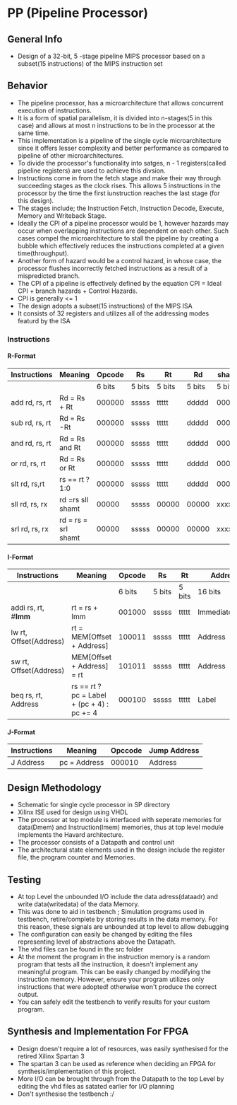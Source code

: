 # PP (Pipeline Processor)
## General Info 
* Design of a 32-bit, 5 -stage pipeline MIPS processor based on a subset(15 instructions) of the MIPS instruction set
## Behavior
* The pipeline processor, has a microarchitecture that allows concurrent execution of instructions.
* It is a form of spatial parallelism, it is divided into n-stages(5 in this case) and allows at most n 
instructions to be in the processor at the same time.
* This implementation is a pipeline of the single cycle microarchitecture since it offers lesser complexity and better 
performance as compared to pipeline of other microarchitectures.
* To divide the processor's functionality into satges, n - 1 registers(called pipeline registers) are used to achieve 
this divsion.  
* Instructions come in from the fetch stage and make their way through succeeding stages as the clock rises. This allows 5 
instructions in the processor by the time the first iunstruction reaches the last stage (for this design).   
* The stages include; the Instruction Fetch, Instruction Decode, Execute, Memory and Writeback Stage.
* Ideally the CPI of a pipeline processor would be 1, however hazards may occur when overlapping instructions are dependent 
on each other. Such cases compel the microarchitecture to stall the pipeline by creating a bubble which effectively reduces 
the instructions completed at a given time(throughput).
* Another form of hazard would be a control hazard, in whose case, the processor flushes incorrectly fetched instructions 
as a result of a mispredicted branch.
* The CPI of a pipeline is effectively defined by the equation CPI = Ideal CPI + branch hazards + Control Hazards. 
* CPI is generally <= 1
* The design adopts a subset(15 instructions) of the MIPS ISA
* It consists of 32 registers and utilizes all of the addressing modes featurd by the ISA

### Instructions 
#### R-Format
| Instructions | Meaning | Opcode | Rs | Rt | Rd | shamt | Funct|
|--------------|---------|--------|----|----|----|-------|------| 
| | | 6 bits| 5 bits | 5 bits | 5 bits | 5 bits | 6 bits|
| add rd, rs, rt| Rd = Rs + Rt | 000000| sssss| ttttt| ddddd| 00000| 100000| 
|sub rd, rs, rt| Rd = Rs -Rt|000000|sssss|ttttt|ddddd|00000| 100010|
|and rd, rs, rt|Rd = Rs and Rt |000000| sssss| ttttt | ddddd| 00000| 100100 |
|or rd, rs, rt|Rd = Rs or Rt |000000| sssss| ttttt | ddddd| 00000| 100101 |
|slt rd, rs,rt |rs == rt ? 1:0 |000000| sssss| ttttt | ddddd| 00000| 101010 |
|sll rd, rs, rx | rd =rs sll shamt | 00000 | sssss | 00000 | 00000 | xxxxxx | 000000 |
| srl rd, rs, rx | rd = rs = srl shamt | 00000 | sssss | 00000 | 00000 | xxxxxx | 000010 |  
#### I-Format
| Instructions | Meaning | Opcode | Rs | Rt | Address | 
|-|-|-|-|-|-|
|||6 bits| 5  bits | 5 bits | 16 bits |
|addi rs, rt, #**Imm**|rt = rs + Imm |001000| sssss | ttttt | Immediate(Imm)|
|lw rt, Offset(Address) | rt = MEM[Offset + Address] | 100011| sssss | ttttt | Address |
|sw rt, Offset(Address) | MEM[Offset + Address] = rt | 101011 | sssss| ttttt | Address |
|beq rs, rt, Address | rs == rt ? pc = Label + (pc + 4) : pc += 4 | 000100 | sssss | ttttt | Label | 

#### J-Format 
| Instructions | Meaning | Opccode | Jump Address |
|-|-|-|-|
|J Address | pc = Address | 000010 | Address |

## Design Methodology
* Schematic for single cycle processor in SP directory
* Xilinx ISE used for design using VHDL
* The processor at top module is interfaced with seperate memories for data(Dmem) and Instruction(Imem) memories, thus at top level module implements the Havard architecture.
* The processor consists of a Datapath and control unit 
* The architectural state elements used in the design include the register file, the program counter and Memories.

## Testing 
 * At top Level the unbounded I/O include the data adress(dataadr) and write data(writedata) of the data Memory.
 * This was done to aid in testbench ; Simulation programs used in testbench, retire/complete by storing results in the data memory. For this reason, these signals are unbounded at top level to allow debugging
 * The configuration can easily be changed by editing the files representing level of abstractions above the Datapath.
 * The vhd files can be found in the src folder
 * At the moment the program in the instruction memory is a random program that tests all the instruction, it doesn't implement any meaningful program. This can be easily changed by modifying the instruction memory. However, ensure your program utilizes only instructions that were adopted! otherwise won't produce the correct output.
 * You can safely edit the testbench to verify results for your custom program.
 
## Synthesis and Implementation For FPGA
* Design doesn't require a lot of resources, was easily synthesised for the retired Xilinx Spartan 3
* The spartan 3 can be used as reference when deciding an FPGA for synthesis/implementation of this project.
* More I/O can be brought through from the Datapath to the top Level by editing the vhd files as satated earlier for I/O planning
* Don't synthesise the testbench :/
